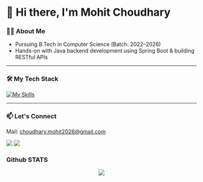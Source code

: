 # 👋 Hi there, I'm Mohit Choudhary

### 🧑‍💼 About Me  
- Pursuing B.Tech in Computer Science (Batch: 2022–2026)  
- Hands-on with Java backend development using Spring Boot & building RESTful APIs  

---

### 🛠️ My Tech Stack

[![My Skills](https://skillicons.dev/icons?i=java,spring,html,css,js,mysql,git,github,react)](https://skillicons.dev)

---

### 📫 Let's Connect  
Mail: choudhary.mohit2026@gmail.com
<p align="left">
  <a href="https://www.linkedin.com/in/mohit-choudhary-6b4201356/"><img src="https://img.shields.io/badge/LinkedIn-0A66C2?style=for-the-badge&logo=linkedin&logoColor=white"/></a>
  <a href="https://github.com/cmohit26"><img src="https://img.shields.io/badge/Github-181717?style=for-the-badge&logo=github&logoColor=white"/></a>
</p> 

### Github STATS

<p align="center">
  <img src="http://github-profile-summary-cards.vercel.app/api/cards/profile-details?username=cmohit26&theme=gruvbox" />
</p>

<!--

### 📌 Projects

FSDC Website (Group Project)
- 🔗 [View SIte](https://fullstackdevclubb.github.io/)
- Built a responsive club website using HTML, CSS, and JavaScript.
- Showcases events, projects, and contact info.

Online Tech Store (Individual Project)
- Developed full-stack app with Spring Boot backend and Thymeleaf frontend
- Implemented REST APIs for product management.

Mini Project: Blockchain-based Anomaly Detection System  
- Developed with Python, Flask, Machine Learning, and Blockchain technologies
- Includes capabilities such as file analysis, instant malware detection, SHA-256 hash validation, and secure blockchain record-keeping
---

**cmohit26/cmohit26** is a ✨ _special_ ✨ repository because its `README.md` (this file) appears on your GitHub profile.

Here are some ideas to get you started:

- 🔭 I’m currently working on ...
- 🌱 I’m currently learning ...
- 👯 I’m looking to collaborate on ...
- 🤔 I’m looking for help with ...
- 💬 Ask me about ...
- 📫 How to reach me: ...
- 😄 Pronouns: ...
- ⚡ Fun fact: ...
-->
